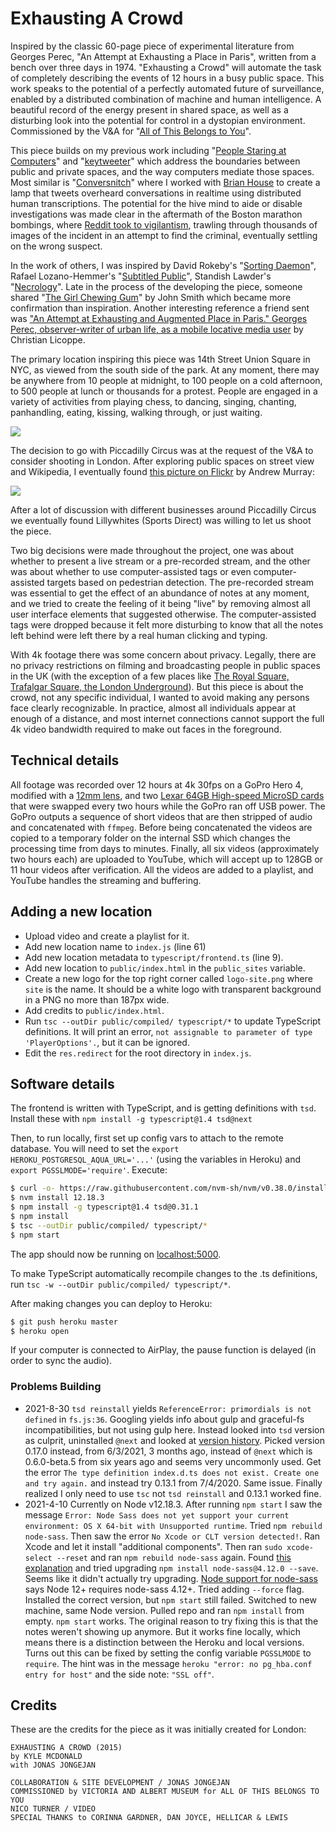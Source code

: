 # Exhausting A Crowd

Inspired by the classic 60-page piece of experimental literature from Georges Perec, "An Attempt at Exhausting a Place in Paris", written from a bench over three days in 1974. "Exhausting a Crowd" will automate the task of completely describing the events of 12 hours in a busy public space. This work speaks to the potential of a perfectly automated future of surveillance, enabled by a distributed combination of machine and human intelligence. A beautiful record of the energy present in shared space, as well as a disturbing look into the potential for control in a dystopian environment. Commissioned by the V&A for "[All of This Belongs to You](http://www.vam.ac.uk/content/exhibitions/all-of-this-belongs-to-you/)".

This piece builds on my previous work including "[People Staring at Computers](https://vimeo.com/25958231)" and "[keytweeter](https://vimeo.com/9922212)" which address the boundaries between public and private spaces, and the way computers mediate those spaces. Most similar is "[Conversnitch](https://twitter.com/conversnitch)" where I worked with [Brian House](https://twitter.com/h0use) to create a lamp that tweets overheard conversations in realtime using distributed human transcriptions. The potential for the hive mind to aide or disable investigations was made clear in the aftermath of the Boston marathon bombings, where [Reddit took to vigilantism](http://www.nytimes.com/2013/04/29/business/media/bombings-trip-up-reddit-in-its-turn-in-spotlight.html), trawling through thousands of images of the incident in an attempt to find the criminal, eventually settling on the wrong suspect.

In the work of others, I was inspired by David Rokeby's "[Sorting Daemon](www.davidrokeby.com/sorting.html)", Rafael Lozano-Hemmer's "[Subtitled Public](http://www.lozano-hemmer.com/subtitled_public.php)", Standish Lawder's "[Necrology](https://www.youtube.com/watch?v=Dadi7mw5gCs)". Late in the process of the developing the piece, someone shared "[The Girl Chewing Gum](https://www.youtube.com/watch?v=57hJn-nkKSA)" by John Smith which became more confirmation than inspiration. Another interesting reference a friend sent was ["An Attempt at Exhausting and Augmented Place in Paris." Georges Perec, observer-writer of urban life, as a mobile locative media user](http://www.i-3.fr/wp-content/uploads/2015/05/WP-i3-SES-15-07-Licoppe.pdf) by Christian Licoppe.

The primary location inspiring this piece was 14th Street Union Square in NYC, as viewed from the south side of the park. At any moment, there may be anywhere from 10 people at midnight, to 100 people on a cold afternoon, to 500 people at lunch or thousands for a protest. People are engaged in a variety of activities from playing chess, to dancing, singing, chanting, panhandling, eating, kissing, walking through, or just waiting.

![](https://igcdn-photos-d-a.akamaihd.net/hphotos-ak-xaf1/t51.2885-15/11378623_774063319380827_678750027_o.jpg)

The decision to go with Piccadilly Circus was at the request of the V&A to consider shooting in London. After exploring public spaces on street view and Wikipedia, I eventually found [this picture on Flickr](https://www.flickr.com/photos/mrandrewmurray/2765228320/) by Andrew Murray:

![](https://farm4.staticflickr.com/3280/2765228320_764394bc57_b.jpg)

After a lot of discussion with different businesses around Piccadilly Circus we eventually found Lillywhites (Sports Direct) was willing to let us shoot the piece.

Two big decisions were made throughout the project, one was about whether to present a live stream or a pre-recorded stream, and the other was about whether to use computer-assisted tags or even computer-assisted targets based on pedestrian detection. The pre-recorded stream was essential to get the effect of an abundance of notes at any moment, and we tried to create the feeling of it being "live" by removing almost all user interface elements that suggested otherwise. The computer-assisted tags were dropped because it felt more disturbing to know that all the notes left behind were left there by a real human clicking and typing.

With 4k footage there was some concern about privacy. Legally, there are no privacy restrictions on filming and broadcasting people in public spaces in the UK (with the exception of a few places like [The Royal Square, Trafalgar Square, the London Underground](http://filmlondon.org.uk/get-permission-film)). But this piece is about the crowd, not any specific individual, I wanted to avoid making any persons face clearly recognizable. In practice, almost all individuals appear at enough of a distance, and most internet connections cannot support the full 4k video bandwidth required to make out faces in the foreground.

## Technical details

All footage was recorded over 12 hours at 4k 30fps on a GoPro Hero 4, modified with a [12mm lens](http://peauproductions.com/store/index.php?main_page=product_info&products_id=690), and two [Lexar 64GB High-speed MicroSD cards](http://www.bhphotovideo.com/c/product/1031506-REG/lexar_lsdmi64gbsbna633r_64gb_micro_sdhc_card.html) that were swapped every two hours while the GoPro ran off USB power. The GoPro outputs a sequence of short videos that are then stripped of audio and concatenated with `ffmpeg`. Before being concatenated the videos are copied to a temporary folder on the internal SSD which changes the processing time from days to minutes. Finally, all six videos (approximately two hours each) are uploaded to YouTube, which will accept up to 128GB or 11 hour videos after verification. All the videos are added to a playlist, and YouTube handles the streaming and buffering.

## Adding a new location

* Upload video and create a playlist for it.
* Add new location name to `index.js` (line 61)
* Add new location metadata to `typescript/frontend.ts` (line 9).
* Add new location to `public/index.html` in the `public_sites` variable.
* Create a new logo for the top right corner called `logo-site.png` where `site` is the name. It should be a white logo with transparent background in a PNG no more than 187px wide.
* Add credits to `public/index.html`.
* Run `tsc --outDir public/compiled/ typescript/*` to update TypeScript definitions. It will print an error, `not assignable to parameter of type 'PlayerOptions'.`, but it can be ignored.
* Edit the `res.redirect` for the root directory in `index.js`.

## Software details

The frontend is written with TypeScript, and is getting definitions with `tsd`. Install these with `npm install -g typescript@1.4 tsd@next`

Then, to run locally, first set up config vars to attach to the remote database. You will need to set the `export HEROKU_POSTGRESQL_AQUA_URL='...'` (using the variables in Heroku) and `export PGSSLMODE='require'`. Execute:

```sh
$ curl -o- https://raw.githubusercontent.com/nvm-sh/nvm/v0.38.0/install.sh | bash
$ nvm install 12.18.3
$ npm install -g typescript@1.4 tsd@0.31.1
$ npm install
$ tsc --outDir public/compiled/ typescript/*
$ npm start
```

The app should now be running on [localhost:5000](http://localhost:5000/).

To make TypeScript automatically recompile changes to the .ts definitions, run `tsc -w --outDir public/compiled/ typescript/*`.

After making changes you can deploy to Heroku:

```sh
$ git push heroku master
$ heroku open
```

If your computer is connected to AirPlay, the pause function is delayed (in order to sync the audio).

### Problems Building

* 2021-8-30 `tsd reinstall` yields `ReferenceError: primordials is not defined` in `fs.js:36`. Googling yields info about gulp and graceful-fs incompatibilities, but not using gulp here. Instead looked into `tsd` version as culprit, uninstalled `@next` and looked at [version history](https://www.npmjs.com/package/tsd). Picked version 0.17.0 instead, from 6/3/2021, 3 months ago, instead of `@next` which is 0.6.0-beta.5 from six years ago and seems very uncommonly used. Get the error `The type definition index.d.ts does not exist. Create one and try again.` and instead try 0.13.1 from 7/4/2020. Same issue. Finally realized I only need to use `tsc` not `tsd reinstall` and 0.13.1 worked fine.
* 2021-4-10 Currently on Node v12.18.3. After running `npm start` I saw the message `Error: Node Sass does not yet support your current environment: OS X 64-bit with Unsupported runtime`. Tried `npm rebuild node-sass`. Then saw the error `No Xcode or CLT version detected!`. Ran Xcode and let it install "additional components". Then ran `sudo xcode-select --reset` and ran `npm rebuild node-sass` again. Found [this explanation](https://github.com/nodejs/node-gyp/issues/1763) and tried upgrading `npm install node-sass@4.12.0 --save`. Seems like it didn't actually try upgrading. [Node support for node-sass](https://github.com/sass/node-sass#node-version-support-policy) says Node 12+ requires node-sass 4.12+. Tried adding `--force` flag. Installed the correct version, but `npm start` still failed. Switched to new machine, same Node version. Pulled repo and ran `npm install` from empty. `npm start` works. The original reason to try fixing this is that the notes weren't showing up anymore. But it works fine locally, which means there is a distinction between the Heroku and local versions. Turns out this can be fixed by setting the config variable `PGSSLMODE` to `require`. The hint was in the message `heroku "error: no pg_hba.conf entry for host"` and the side note: `"SSL off"`.

## Credits

These are the credits for the piece as it was initially created for London:

```
EXHAUSTING A CROWD (2015)
by KYLE MCDONALD
with JONAS JONGEJAN

COLLABORATION & SITE DEVELOPMENT / JONAS JONGEJAN
COMMISSIONED by VICTORIA AND ALBERT MUSEUM for ALL OF THIS BELONGS TO YOU
NICO TURNER / VIDEO
SPECIAL THANKS to CORINNA GARDNER, DAN JOYCE, HELLICAR & LEWIS
```
